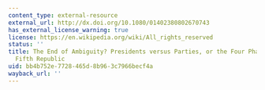 ```yaml
---
content_type: external-resource
external_url: http://dx.doi.org/10.1080/01402380802670743
has_external_license_warning: true
license: https://en.wikipedia.org/wiki/All_rights_reserved
status: ''
title: The End of Ambiguity? Presidents versus Parties, or the Four Phases of the
  Fifth Republic
uid: bb4b752e-7728-465d-8b96-3c7966becf4a
wayback_url: ''
---
```

